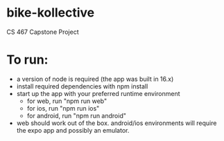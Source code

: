 # bike-kollective

CS 467 Capstone Project

# To run:

- a version of node is required (the app was built in 16.x)
- install required dependencies with npm install
- start up the app with your preferred runtime environment
  - for web, run "npm run web"
  - for ios, run "npm run ios"
  - for android, run "npm run android"
- web should work out of the box. android/ios environments will require the expo app and possibly an emulator.
